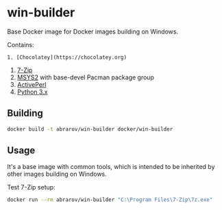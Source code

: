 # win-builder
 
Base Docker image for Docker images building on Windows. 

Contains:

    1. [Chocolatey](https://chocolatey.org)
1. [7-Zip](https://www.7-zip.org)
1. [MSYS2](http://www.msys2.org) with base-devel Pacman package group
1. [ActivePerl](https://www.activestate.com/products/activeperl)
1. [Python 3.x](https://www.python.org)

## Building

```bash
docker build -t abrarov/win-builder docker/win-builder
```

## Usage

It's a base image with common tools, which is intended to be inherited by other images building on Windows.

Test 7-Zip setup:

```bash
docker run --rm abrarov/win-builder "C:\Program Files\7-Zip\7z.exe"
```